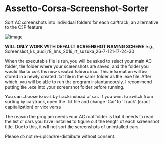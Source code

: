 # Assetto-Corsa-Screenshot-Sorter
Sort AC screenshots into individual folders for each car/track, an alternative to the CSP feature

![image](https://github.com/noah-carmichael/Assetto-Corsa-Screenshot-Sorter/assets/126828296/a0c8cc41-5a3e-43da-a4c4-55b17045627a)


**WILL ONLY WORK WITH DEFAULT SCREENSHOT NAMING SCHEME** e.g., Screenshot_ks_audi_r8_lms_2016_rt_suzuka_26-7-121-17-24-30

When the executable file is run, you will be asked to select your main AC folder, the folder where your screenshots are saved, and the folder you would like to sort the new created folders into. This information will be stored in a newly created .txt file in the same folder as the .exe file. After which, you will be able to run the program instantaneously. I recommend putting the .exe into your screenshot folder before running.

You can choose to sort by track instead of car. If you want to switch from sorting by car/track, open the .txt file and change 'Car' to 'Track' (exact capitalization) or vice versa

The reason the program needs your AC root folder is that it needs to read the list of cars you have installed to figure out the length of each screenshot title. Due to this, it will not sort the screenshots of uninstalled cars.

Please do not re-upload/re-distribute without consent.
